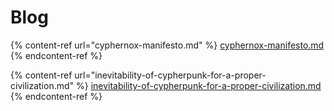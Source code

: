 # Blog

{% content-ref url="cyphernox-manifesto.md" %}
[cyphernox-manifesto.md](cyphernox-manifesto.md)
{% endcontent-ref %}

{% content-ref url="inevitability-of-cypherpunk-for-a-proper-civilization.md" %}
[inevitability-of-cypherpunk-for-a-proper-civilization.md](inevitability-of-cypherpunk-for-a-proper-civilization.md)
{% endcontent-ref %}
